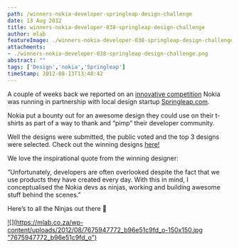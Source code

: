 ```yaml
---
path: /winners-nokia-developer-springleap-design-challenge
date: 13 Aug 2012
title: winners-nokia-developer-038-springleap-design-challenge
author: mlab
featureImage: ./winners-nokia-developer-038-springleap-design-challenge.png
attachments: 
- ./winners-nokia-developer-038-springleap-design-challenge.png
abstract: ""
tags: ['Design','nokia','Springleap']
timeStamp: 2012-08-13T13:48:42
---
```


A couple of weeks back we reported on an [innovative competition](https:&#x2F;&#x2F;mlab.co.za&#x2F;nokia-calls-designers-pimp-devs&#x2F;) Nokia was running in partnership with local design startup [Springleap.com](http:&#x2F;&#x2F;www.springleap.com).

Nokia put a bounty out for an awesome design they could use on their t-shirts as part of a way to thank and “pimp” their developer community.

Well the designs were submitted, the public voted and the top 3 designs were selected. Check out the winning designs [here!](http:&#x2F;&#x2F;www.springleap.com&#x2F;posts&#x2F;view&#x2F;nokia-pimp-our-devs-winners-announced)

We love the inspirational quote from the winning designer:

“Unfortunately, developers are often overlooked despite the fact that we use products they have created every day. With this in mind, I conceptualised the Nokia devs as ninjas, working and building awesome stuff behind the scenes.”

Here’s to all the Ninjas out there 🙂

[![](https:&#x2F;&#x2F;mlab.co.za&#x2F;wp-content&#x2F;uploads&#x2F;2012&#x2F;08&#x2F;7675947772_b96e51c9fd_o-150x150.jpg &quot;7675947772_b96e51c9fd_o&quot;)](https:&#x2F;&#x2F;mlab.co.za&#x2F;wp-content&#x2F;uploads&#x2F;2012&#x2F;08&#x2F;7675947772_b96e51c9fd_o.jpg)


